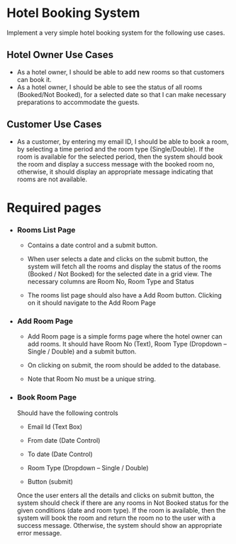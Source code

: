# Hotel Booking System

Implement a very simple hotel booking system for the following use cases.

## Hotel Owner Use Cases

* As a hotel owner, I should be able to add new rooms so that customers can book it.
* As a hotel owner, I should be able to see the status of all rooms (Booked/Not Booked), for a selected date so that I can make necessary preparations to accommodate the guests.

## Customer Use Cases

* As a customer, by entering my email ID, I should be able to book a room, by selecting a time period and the room type (Single/Double). If the room is available for the selected period, then the system should book the room and display a success message with the booked room no, otherwise, it should display an appropriate message indicating that rooms are not available.

# Required pages

* ### Rooms List Page

    * Contains a date control and a submit button.

    * When user selects a date and clicks on the submit button, the system will fetch all the rooms and display the status of the rooms (Booked / Not Booked) for the selected date in a grid view. The necessary columns are Room No, Room Type and Status

    * The rooms list page should also have a Add Room button. Clicking on it should navigate to the Add Room Page

* ### Add Room Page

    * Add Room page is a simple forms page where the hotel owner can add rooms. It should have Room No (Text), Room Type (Dropdown – Single / Double) and a submit button.

    * On clicking on submit, the room should be added to the database.

    * Note that Room No must be a unique string.

* ### Book Room Page

    Should have the following controls

    * Email Id (Text Box)

    * From date (Date Control)

    * To date (Date Control)

    * Room Type (Dropdown – Single / Double)

    * Button (submit)

    Once the user enters all the details and clicks on submit button, the system should check if there are any rooms in Not Booked status for the given conditions (date and room type). If the room is available, then the system will book the room and return the room no to the user with a success message. Otherwise, the system should show an appropriate error message.